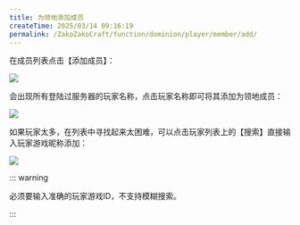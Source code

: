 ```yaml
---
title: 为领地添加成员
createTime: 2025/03/14 09:16:19
permalink: /ZakoZakoCraft/function/dominion/player/member/add/
---
```


在成员列表点击【添加成员】：

![](/assets/ZakoZakoCraft/function/dominion/player/member/add/1.png)

会出现所有登陆过服务器的玩家名称，点击玩家名称即可将其添加为领地成员：

![](/assets/ZakoZakoCraft/function/dominion/player/member/add/2.png)

如果玩家太多，在列表中寻找起来太困难，可以点击玩家列表上的【搜索】直接输入玩家游戏昵称添加：

![](/assets/ZakoZakoCraft/function/dominion/player/member/add/3.png)

::: warning

必须要输入准确的玩家游戏ID，不支持模糊搜索。

:::


